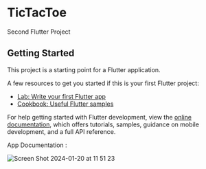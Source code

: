 # TicTacToe

Second Flutter Project

## Getting Started

This project is a starting point for a Flutter application.

A few resources to get you started if this is your first Flutter project:

- [Lab: Write your first Flutter app](https://docs.flutter.dev/get-started/codelab)
- [Cookbook: Useful Flutter samples](https://docs.flutter.dev/cookbook)

For help getting started with Flutter development, view the
[online documentation](https://docs.flutter.dev/), which offers tutorials,
samples, guidance on mobile development, and a full API reference.

App Documentation :




![Screen Shot 2024-01-20 at 11 51 23](https://github.com/agungwahyu14/ticTaCtoe/assets/69448014/328923b7-b09f-4814-8c51-ea49f1b54a26)
